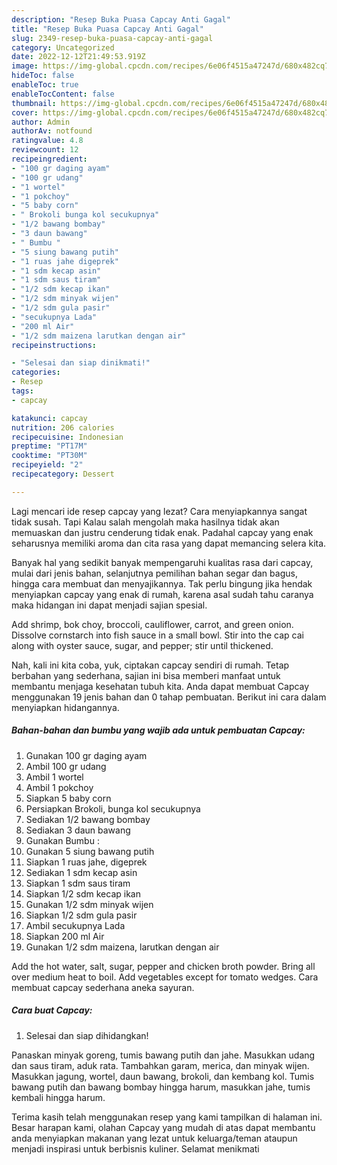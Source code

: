 ```yaml
---
description: "Resep Buka Puasa Capcay Anti Gagal"
title: "Resep Buka Puasa Capcay Anti Gagal"
slug: 2349-resep-buka-puasa-capcay-anti-gagal
category: Uncategorized
date: 2022-12-12T21:49:53.919Z
image: https://img-global.cpcdn.com/recipes/6e06f4515a47247d/680x482cq70/capcay-foto-resep-utama.jpg
hideToc: false
enableToc: true
enableTocContent: false
thumbnail: https://img-global.cpcdn.com/recipes/6e06f4515a47247d/680x482cq70/capcay-foto-resep-utama.jpg
cover: https://img-global.cpcdn.com/recipes/6e06f4515a47247d/680x482cq70/capcay-foto-resep-utama.jpg
author: Admin
authorAv: notfound
ratingvalue: 4.8
reviewcount: 12
recipeingredient:
- "100 gr daging ayam"
- "100 gr udang"
- "1 wortel"
- "1 pokchoy"
- "5 baby corn"
- " Brokoli bunga kol secukupnya"
- "1/2 bawang bombay"
- "3 daun bawang"
- " Bumbu "
- "5 siung bawang putih"
- "1 ruas jahe digeprek"
- "1 sdm kecap asin"
- "1 sdm saus tiram"
- "1/2 sdm kecap ikan"
- "1/2 sdm minyak wijen"
- "1/2 sdm gula pasir"
- "secukupnya Lada"
- "200 ml Air"
- "1/2 sdm maizena larutkan dengan air"
recipeinstructions:

- "Selesai dan siap dinikmati!"
categories:
- Resep
tags:
- capcay

katakunci: capcay 
nutrition: 206 calories
recipecuisine: Indonesian
preptime: "PT17M"
cooktime: "PT30M"
recipeyield: "2"
recipecategory: Dessert

---
```



Lagi mencari ide resep capcay yang lezat? Cara menyiapkannya sangat tidak susah. Tapi Kalau salah mengolah maka hasilnya tidak akan memuaskan dan justru cenderung tidak enak. Padahal capcay yang enak seharusnya memiliki aroma dan cita rasa yang dapat memancing selera kita.


Banyak hal yang sedikit banyak mempengaruhi kualitas rasa dari capcay, mulai dari jenis bahan, selanjutnya pemilihan bahan segar dan bagus, hingga cara membuat dan menyajikannya. Tak perlu bingung jika hendak menyiapkan capcay yang enak di rumah, karena asal sudah tahu caranya maka hidangan ini dapat menjadi sajian spesial.

Add shrimp, bok choy, broccoli, cauliflower, carrot, and green onion. Dissolve cornstarch into fish sauce in a small bowl. Stir into the cap cai along with oyster sauce, sugar, and pepper; stir until thickened.


Nah, kali ini kita coba, yuk, ciptakan capcay sendiri di rumah. Tetap berbahan yang sederhana, sajian ini bisa memberi manfaat untuk membantu menjaga kesehatan tubuh kita. Anda dapat membuat Capcay menggunakan 19 jenis bahan dan 0 tahap pembuatan. Berikut ini cara dalam menyiapkan hidangannya.

<!--inarticleads1-->

##### Bahan-bahan dan bumbu yang wajib ada untuk pembuatan Capcay:

1. Gunakan 100 gr daging ayam
1. Ambil 100 gr udang
1. Ambil 1 wortel
1. Ambil 1 pokchoy
1. Siapkan 5 baby corn
1. Persiapkan  Brokoli, bunga kol secukupnya
1. Sediakan 1/2 bawang bombay
1. Sediakan 3 daun bawang
1. Gunakan  Bumbu :
1. Gunakan 5 siung bawang putih
1. Siapkan 1 ruas jahe, digeprek
1. Sediakan 1 sdm kecap asin
1. Siapkan 1 sdm saus tiram
1. Siapkan 1/2 sdm kecap ikan
1. Gunakan 1/2 sdm minyak wijen
1. Siapkan 1/2 sdm gula pasir
1. Ambil secukupnya Lada
1. Siapkan 200 ml Air
1. Gunakan 1/2 sdm maizena, larutkan dengan air


Add the hot water, salt, sugar, pepper and chicken broth powder. Bring all over medium heat to boil. Add vegetables except for tomato wedges. Cara membuat capcay sederhana aneka sayuran. 

<!--inarticleads2-->

##### Cara buat Capcay:


1. Selesai dan siap dihidangkan!

Panaskan minyak goreng, tumis bawang putih dan jahe. Masukkan udang dan saus tiram, aduk rata. Tambahkan garam, merica, dan minyak wijen. Masukkan jagung, wortel, daun bawang, brokoli, dan kembang kol. Tumis bawang putih dan bawang bombay hingga harum, masukkan jahe, tumis kembali hingga harum. 

Terima kasih telah menggunakan resep yang kami tampilkan di halaman ini. Besar harapan kami, olahan Capcay yang mudah di atas dapat membantu anda menyiapkan makanan yang lezat untuk keluarga/teman ataupun menjadi inspirasi untuk berbisnis kuliner. Selamat menikmati
